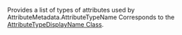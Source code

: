 Provides a list of types of attributes used by AttributeMetadata.AttributeTypeName
Corresponds to the [AttributeTypeDisplayName Class](https://msdn.microsoft.com/library/microsoft.xrm.sdk.metadata.attributetypedisplayname.aspx).
